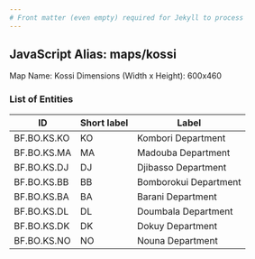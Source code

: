 ```yaml
---
# Front matter (even empty) required for Jekyll to process
---
```


## JavaScript Alias: maps/kossi

Map Name: Kossi
Dimensions (Width x Height): 600x460

### List of Entities

ID | Short label | Label
---|---|---|
BF.BO.KS.KO|KO|Kombori Department
BF.BO.KS.MA|MA|Madouba Department
BF.BO.KS.DJ|DJ|Djibasso Department
BF.BO.KS.BB|BB|Bomborokui Department
BF.BO.KS.BA|BA|Barani Department
BF.BO.KS.DL|DL|Doumbala Department
BF.BO.KS.DK|DK|Dokuy Department
BF.BO.KS.NO|NO|Nouna Department
